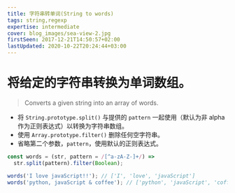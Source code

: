 ```yaml
---
title: 字符串转单词(String to words)
tags: string,regexp
expertise: intermediate
cover: blog_images/sea-view-2.jpg
firstSeen: 2017-12-21T14:50:57+02:00
lastUpdated: 2020-10-22T20:24:44+03:00
---
```


# 将给定的字符串转换为单词数组。
> Converts a given string into an array of words.

- 将 `String.prototype.split()` 与提供的 `pattern` 一起使用（默认为非 alpha 作为正则表达式）以转换为字符串数组。
- 使用 `Array.prototype.filter()` 删除任何空字符串。
- 省略第二个参数，`pattern`，使用默认的正则表达式。

```js
const words = (str, pattern = /[^a-zA-Z-]+/) =>
  str.split(pattern).filter(Boolean);
```

```js
words('I love javaScript!!'); // ['I', 'love', 'javaScript']
words('python, javaScript & coffee'); // ['python', 'javaScript', 'coffee']
```
